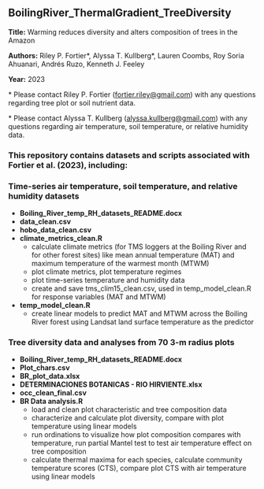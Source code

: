 ## BoilingRiver_ThermalGradient_TreeDiversity

__Title:__ Warming reduces diversity and alters composition of trees in the Amazon

__Authors:__ Riley P. Fortier*, Alyssa T. Kullberg*, Lauren Coombs, Roy Soria Ahuanari, Andrés Ruzo, Kenneth J. Feeley

__Year:__ 2023


\* Please contact Riley P. Fortier (fortier.riley@gmail.com) with any questions regarding tree plot or soil nutrient data.

\* Please contact Alyssa T. Kullberg (alyssa.kullberg@gmail.com) with any questions regarding air temperature, soil temperature, or relative humidity data.


### This repository contains datasets and scripts associated with Fortier et al. (2023), including:


### Time-series air temperature, soil temperature, and relative humidity datasets
* __Boiling_River_temp_RH_datasets_README.docx__
* __data_clean.csv__
* __hobo_data_clean.csv__
* __climate_metrics_clean.R__ 
   + calculate climate metrics (for TMS loggers at the Boiling River and for other forest sites) like mean annual temperature (MAT) and maximum temperature of the warmest month (MTWM)
   + plot climate metrics, plot temperature regimes
   + plot time-series temperature and humidity data
   + create and save tms_clim15_clean.csv, used in temp_model_clean.R for response variables (MAT and MTWM)
* __temp_model_clean.R__ 
  + create linear models to predict MAT and MTWM across the Boiling River forest using Landsat land surface temperature as the predictor


### Tree diversity data and analyses from 70 3-m radius plots
* __Boiling_River_temp_RH_datasets_README.docx__
* __Plot_chars.csv__
* __BR_plot_data.xlsx__
* __DETERMINACIONES BOTANICAS - RIO HIRVIENTE.xlsx__
* __occ_clean_final.csv__
* __BR Data analysis.R__ 
   + load and clean plot characteristic and tree composition data
   + characterize and calculate plot diversity, compare with plot temperature using linear models
   + run ordinations to visualize how plot composition compares with temperature, run partial Mantel test to test air temperature effect on tree composition
   + calculate thermal maxima for each species, calculate community temperature scores (CTS), compare plot CTS with air temperature using linear models 
